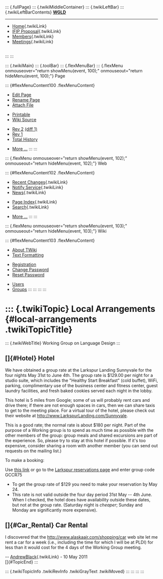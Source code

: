 ::: {.fullPage}
::: {.twikiMiddleContainer}
::: {.twikiLeftBar}
::: {.twikiLeftBarContents}
**[WGLD](http://www.program-transformation.org/view/WGLD/WebHome)**

------------------------------------------------------------------------

-   [Home](WebHome){.twikiLink}
-   [IFIP Proposal](Proposal){.twikiLink}
-   [Members](GroupMembers){.twikiLink}
-   [Meetings](Meetings){.twikiLink}

\
:::
:::

::: {.twikiMain}
::: {.toolBar}
::: {.flexMenuBar}
::: {.flexMenu onmouseover="return showMenu(event, 100);" onmouseout="return hideMenu(event, 100);"}
Page

::: {#flexMenuContent100 .flexMenuContent}
-   [Edit
    Page](http://www.program-transformation.org/edit/WGLD/LocalArrangements?t=1536829038)
-   [Rename
    Page](http://www.program-transformation.org/rename/WGLD/LocalArrangements)
-   [Attach
    File](http://www.program-transformation.org/attach/WGLD/LocalArrangements)

<!-- -->

-   [Printable](http://www.program-transformation.org/view/WGLD/LocalArrangements?skin=print.pattern)
-   [Wiki
    Source](http://www.program-transformation.org/view/WGLD/LocalArrangements?skin=text&raw=on&contenttype=text/plain)

<!-- -->

-   [Rev
    2](http://www.program-transformation.org/view/WGLD/LocalArrangements?rev=1.2)
    [(diff 1)](http://www.program-transformation.org/rdiff/WGLD/LocalArrangements?rev1=1.2&rev2=1.1)
-   [Rev
    1](http://www.program-transformation.org/view/WGLD/LocalArrangements?rev=1.1)
-   [Total
    History](http://www.program-transformation.org/rdiff/WGLD/LocalArrangements)

<!-- -->

-   [More
    \...](http://www.program-transformation.org/oops/WGLD/LocalArrangements?template=oopsmore&param1=1.2&param2=1.2)
:::
:::

::: {.flexMenu onmouseover="return showMenu(event, 102);" onmouseout="return hideMenu(event, 102);"}
Web

::: {#flexMenuContent102 .flexMenuContent}
-   [Recent Changes](WebChanges){.twikiLink}
-   [Notify Service](WebNotify){.twikiLink}
-   [News](WebNews){.twikiLink}

<!-- -->

-   [Page Index](WebIndex){.twikiLink}
-   [Search](WebSearch){.twikiLink}

<!-- -->

-   [More
    \...](http://www.program-transformation.org/oops/WGLD/LocalArrangements?template=oopsmore&param1=1.2&param2=1.2)
:::
:::

::: {.flexMenu onmouseover="return showMenu(event, 103);" onmouseout="return hideMenu(event, 103);"}
Wiki

::: {#flexMenuContent103 .flexMenuContent}
-   [About
    TWiki](http://www.program-transformation.org/view/TWiki/WebHome)
-   [Text
    Formatting](http://www.program-transformation.org/view/TWiki/TextFormattingRules)

<!-- -->

-   [Registration](http://www.program-transformation.org/view/TWiki/TWikiRegistration)
-   [Change
    Password](http://www.program-transformation.org/view/TWiki/ChangePassword)
-   [Reset
    Password](http://www.program-transformation.org/view/TWiki/ResetPassword)

<!-- -->

-   [Users](http://www.program-transformation.org/view/Main/TWikiUsers)
-   [Groups](http://www.program-transformation.org/view/Main/TWikiGroups)
:::
:::
:::
:::

::: {.twikiTopic}
Local Arrangements {#local-arrangements .twikiTopicTitle}
==================

::: {.twikiWebTitle}
Working Group on Language Design
:::

[]{#Hotel} Hotel
----------------

We have obtained a group rate at the Larkspur Landing Sunnyvale for the
four nights May 31st to June 4th. The group rate is \$129.00 per night
for a studio suite, which includes the \"Healthy Start Breakfast\" (cold
buffet), WiFi, parking, complimentary use of the business center and
fitness center, guest laundry facilities, and fresh baked cookies served
each night in the lobby.

This hotel is 5 miles from Google; some of us will probably rent cars
and drive there; if there are not enough spaces in cars, then we can
share taxis to get to the meeting place. For a virtual tour of the
hotel, please check out their website at
<http://www.LarkspurLanding.com/Sunnyvale>.

This is a good rate; the normal rate is about \$180 per night. Part of
the purpose of a Working group is to spend as much time as possible with
the other members of the group: group meals and shared excursions are
part of the experience. So, please try to stay at this hotel if
possible. If it\'s too expensive, consider sharing a room with another
member (you can send out requests on the mailing list.)

To make a booking:

Use [this
link](https://gc.synxis.com/rez.aspx?Hotel=11160&Chain=5175&arrive=5/31/2011&depart=6/4/2011&adult=1&child=0&group=GCCR75)
or go to the [Larkspur reservations
page](http://www.larkspurhotels.com/larkspur-landing/sunnyvale?__utma=1.945692216.1305405860.1305405860.1305405860.1&__utmb=1.8.10.1305405860&__utmc=1&__utmx=-&__utmz=1.1305405860.1.1.utmcsr=(direct)%7cutmccn=(direct)%7cutmcmd=(none)&__utmv=-&__utmk=100538142)
and enter group code GCCR75

-   To get the group rate of \$129 you need to make your reservation by
    May 24.
-   This rate is not valid outside the four day period 31st May -- 4th
    June. When I checked, the hotel does have availability outside these
    dates, but not at the group rate. (Saturday night is *cheaper*;
    Sunday and Monday are significantly more expensive).

[]{#Car_Rental} Car Rental
--------------------------

I discovered that the <http://www.alaskaair.com/shopping/car> web site
let me rent a car for a week (i.e., including the time for which I will
be at PLDI) for less than it would cost for the 4 days of the Working
Group meeting.

\-- [AndrewBlack](../Main/AndrewBlack){.twikiLink} - 10 May 2011\
[]{#TopicEnd}
:::

::: {.twikiTopicInfo .twikiRevInfo .twikiGrayText .twikiMoved}
:::
:::
:::
:::
